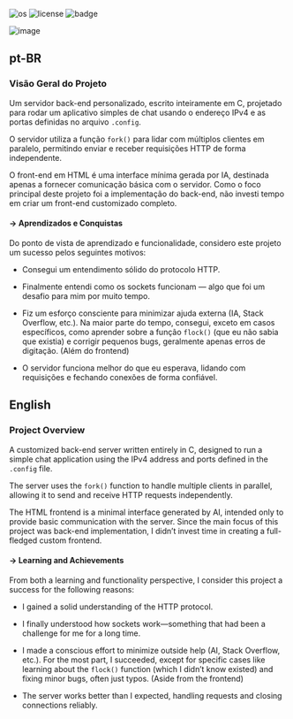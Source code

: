 ![os](https://camo.githubusercontent.com/e6d28433c0c1041770537fc7f5af3110f9d9cb0b8e8aded756769aebdba81135/68747470733a2f2f696d672e736869656c64732e696f2f62616467652f2d4c696e75782d677265793f6c6f676f3d6c696e7578)
![license](https://img.shields.io/badge/License-Unlicense-green)  ![badge](https://img.shields.io/badge/Lang-C-blue)

![image](https://media2.giphy.com/media/v1.Y2lkPTc5MGI3NjExamtncTIyZHFwOWRqMnowNjliazM5ZmFnaDY4ZTZ6d2NtMHR3MGVhMiZlcD12MV9pbnRlcm5hbF9naWZfYnlfaWQmY3Q9Zw/DQWWrjiAFXS5Y4F92p/giphy.gif)

## pt-BR

### Visão Geral do Projeto

Um servidor back-end personalizado, escrito inteiramente em C, projetado para rodar um aplicativo simples de chat usando o endereço IPv4 e as portas definidas no arquivo `.config`.

O servidor utiliza a função `fork()` para lidar com múltiplos clientes em paralelo, permitindo enviar e receber requisições HTTP de forma independente.

O front-end em HTML é uma interface mínima gerada por IA, destinada apenas a fornecer comunicação básica com o servidor. Como o foco principal deste projeto foi a implementação do back-end, não investi tempo em criar um front-end customizado completo.


#### -> Aprendizados e Conquistas

Do ponto de vista de aprendizado e funcionalidade, considero este projeto um sucesso pelos seguintes motivos:

- Consegui um entendimento sólido do protocolo HTTP.

- Finalmente entendi como os sockets funcionam — algo que foi um desafio para mim por muito tempo.

- Fiz um esforço consciente para minimizar ajuda externa (IA, Stack Overflow, etc.). Na maior parte do tempo, consegui, exceto em casos específicos, como aprender sobre a função `flock()` (que eu não sabia que existia) e corrigir pequenos bugs, geralmente apenas erros de digitação. (Além do frontend)

- O servidor funciona melhor do que eu esperava, lidando com requisições e fechando conexões de forma confiável.



## English

### Project Overview

A customized back-end server written entirely in C, designed to run a simple chat application using the IPv4 address and ports defined in the `.config` file.

The server uses the `fork()` function to handle multiple clients in parallel, allowing it to send and receive HTTP requests independently.

The HTML frontend is a minimal interface generated by AI, intended only to provide basic communication with the server. Since the main focus of this project was back-end implementation, I didn’t invest time in creating a full-fledged custom frontend.

#### -> Learning and Achievements

From both a learning and functionality perspective, I consider this project a success for the following reasons:

- I gained a solid understanding of the HTTP protocol.

- I finally understood how sockets work—something that had been a challenge for me for a long time.

- I made a conscious effort to minimize outside help (AI, Stack Overflow, etc.). For the most part, I succeeded, except for specific cases like learning about the `flock()` function (which I didn’t know existed) and fixing minor bugs, often just typos. (Aside from the frontend)

- The server works better than I expected, handling requests and closing connections reliably.



